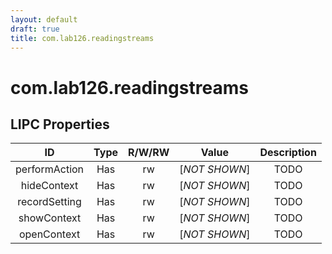 ```yaml
---
layout: default
draft: true
title: com.lab126.readingstreams
---
```


# com.lab126.readingstreams

## LIPC Properties

| ID            | Type | R/W/RW | Value         | Description |
|:-------------:|:----:|:------:|:-------------:|:-----------:|
| performAction | Has  | rw     | [*NOT SHOWN*] | TODO        |
| hideContext   | Has  | rw     | [*NOT SHOWN*] | TODO        |
| recordSetting | Has  | rw     | [*NOT SHOWN*] | TODO        |
| showContext   | Has  | rw     | [*NOT SHOWN*] | TODO        |
| openContext   | Has  | rw     | [*NOT SHOWN*] | TODO        |